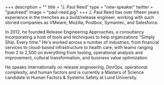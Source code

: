 +++
description = ""
title = "J. Paul Reed"
type = "new-speaker"
twitter = "jpaulreed"
image = "paul-reed.jpg"
+++
J. Paul Reed has over fifteen years experience in the trenches as a
build/release engineer, working with such storied companies as VMware,
Mozilla, Postbox, Symantec, and Salesforce.

In 2012, he founded Release Engineering Approaches, a consultancy
incorporating a host of tools and techniques to help organizations "Simply
Ship. Every time." He's worked across a number of industries, from
financial services to cloud-based infrastructure to health care, with teams
ranging from 2 to 2,500 on everything from tooling, operational analysis
and improvement, cultural transformation, and business value optimization.

He speaks internationally on release engineering, DevOps, operational
complexity, and human factors and is currently a Masters of Science
candidate in Human Factors & Systems Safety at Lund University.
